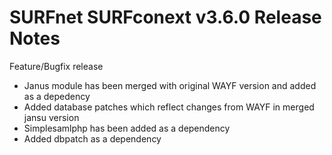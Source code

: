 # SURFnet SURFconext v3.6.0 Release Notes #

Feature/Bugfix release
* Janus module has been merged with original WAYF version and added as a depedency
* Added database patches which reflect changes from WAYF in merged jansu version
* Simplesamlphp has been added as a dependency
* Added dbpatch as a dependency